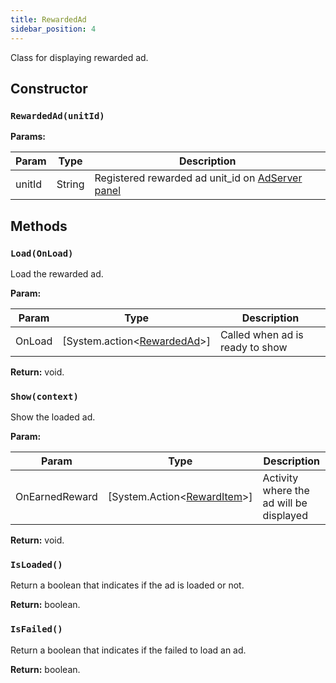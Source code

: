 ```yaml
---
title: RewardedAd
sidebar_position: 4
---
```


Class for displaying rewarded ad.

## Constructor

### `RewardedAd(unitId)`

**Params:**

| Param  | Type   | Description                                                                       |
| ------ | ------ | --------------------------------------------------------------------------------- |
| unitId | String | Registered rewarded ad unit_id on [AdServer panel](https://adserver.adgrowth.com) |

## Methods

### `Load(OnLoad)`

Load the rewarded ad.

**Param:**

| Param  | Type                             | Description                     |
| ------ | -------------------------------- | ------------------------------- |
| OnLoad | [System.action<[RewardedAd](.)>] | Called when ad is ready to show |

**Return:** void.

### `Show(context)`

Show the loaded ad.

**Param:**

| Param          | Type                                         | Description                             |
| -------------- | -------------------------------------------- | --------------------------------------- |
| OnEarnedReward | [System.Action<[RewardItem](./reward_item)>] | Activity where the ad will be displayed |

**Return:** void.

### `IsLoaded()`

Return a boolean that indicates if the ad is loaded or not.

**Return:** boolean.

### `IsFailed()`

Return a boolean that indicates if the failed to load an ad.

**Return:** boolean.
